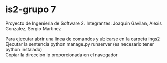 # is2-grupo 7
Proyecto de Ingenieria de Software 2.
Integrantes:
  Joaquin Gavilan, Alexis Gonzalez, Sergio Martinez

Para ejecutar abrir una linea de comandos y ubicarse en la carpeta ings2 <br>
Ejecutar la sentencia python manage.py runserver (es necesario tener python instalado) <br>
Copiar la direccion ip proporcionada en el navegador
